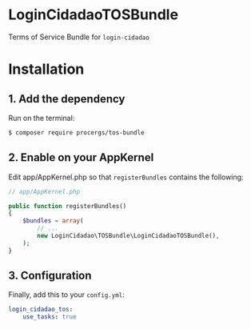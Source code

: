 # LoginCidadaoTOSBundle
Terms of Service Bundle for `login-cidadao`

# Installation

## 1. Add the dependency
Run on the terminal:

``` bash
$ composer require procergs/tos-bundle
```

## 2. Enable on your AppKernel

Edit app/AppKernel.php so that `registerBundles` contains the following:

``` php
// app/AppKernel.php

public function registerBundles()
{
    $bundles = array(
        // ...
        new LoginCidadao\TOSBundle\LoginCidadaoTOSBundle(),
    );
}
```

## 3. Configuration

Finally, add this to your `config.yml`:

``` yaml
login_cidadao_tos:
    use_tasks: true
```
